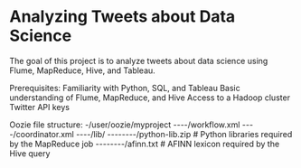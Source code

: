 # Analyzing Tweets about Data Science
The goal of this project is to analyze tweets about data science using Flume, MapReduce, Hive, and Tableau.

Prerequisites:
Familiarity with Python, SQL, and Tableau
Basic understanding of Flume, MapReduce, and Hive
Access to a Hadoop cluster
Twitter API keys

Oozie file structure:
-/user/oozie/myproject
----/workflow.xml
----/coordinator.xml
----/lib/
--------/python-lib.zip  # Python libraries required by the MapReduce job
--------/afinn.txt       # AFINN lexicon required by the Hive query

